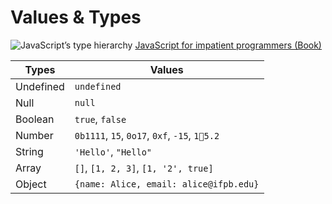 # Values & Types

![JavaScript’s type hierarchy](http://exploringjs.com/impatient-js/img/b8c834a3420a3b2d2df0d90dfa0c1dfd1f2ffbc9.svg)
[JavaScript for impatient programmers (Book)](http://exploringjs.com/impatient-js/ch_values.html)

| Types | Values |
|-|-|
| Undefined | `undefined` |
| Null | `null` |
| Boolean | `true`, `false` |
| Number | `0b1111`, `15`, `0o17`, `0xf`, `-15`, `15.2` |
| String | `'Hello'`, `"Hello"` |
| Array | `[]`, `[1, 2, 3]`, `[1, '2', true]` |
| Object | `{name: Alice, email: alice@ifpb.edu}` |